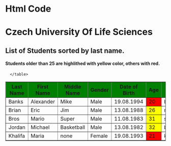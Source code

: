 # Html Code
<!DOCTYPE html>
<html>
   <body>
      <h1>Czech University Of Life Sciences</h1>
      <h2>List of Students sorted by last name.</h2>
      <h4>Students older than 25 are highlithed with yellow color, others with red.</h4>
      <table border="1">
         <tr style="background-color:green">
            <th>Last Name</th>
            <th>First Name</th>
            <th>Middle Name</th>
            <th>Gender</th>
            <th>Date of Birth</th>
            <th>Age</th>
            <th>Email Address</th>
            <th>Faculty</th>
         </tr>
         <tr>
            <td>Banks</td>
            <td>Alexander</td>
            <td>Mike</td>
            <td>Male</td>
            <td>19.08.1994</td>
            <td style="background-color:red">20</td>
            <td>banks.alex94@gmail.com</td>
             <td>PEF</td>
         </tr>
          <tr>
            <td>Brian</td>
            <td>Eric</td>
            <td>Jim</td>
            <td>Male</td>
            <td>13.08.1988</td>
            <td style="background-color:yellow">26</td>
            <td>mash.ribon@gmail.com</td>
             <td>PEF</td>
         </tr>
          <tr>
            <td>Bros</td>
            <td>Mario</td>
            <td>Super</td>
            <td>Male</td>
            <td>11.08.1983</td>
            <td style="background-color:yellow">31</td>
            <td>supermariobros@gmail.com</td>
             <td>PEF</td>
         </tr>
          <tr>
            <td>Jordan</td>
            <td>Michael</td>
            <td>Basketball</td>
            <td>Male</td>
            <td>13.08.1982</td>
            <td style="background-color:yellow">32</td>
            <td>banks.alex94@gmail.com</td>
             <td>FAP</td>
         </tr>
          <tr>
            <td>Khalifa</td>
            <td>Maria</td>
            <td>none</td>
            <td>Female</td>
            <td>19.08.1993</td>
            <td style="background-color:red">21</td>
            <td>khalifa@gmail.com</td>
             <td>PEF</td>
         </tr>
  
      </table>
   </body>
</html>
